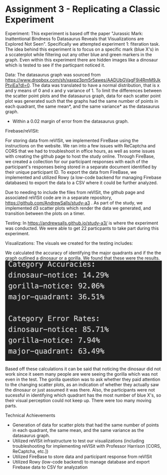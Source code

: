 Assignment 3 - Replicating a Classic Experiment  
===

Experiment: This experiment is based off the paper "Jurassic Mark: Inattentional Bindness fo Datasaurus Reveals that Visualizations are Explored Not Seen". Specifically we attempted experiment 1: fiteration task. The idea behind this experiment is to focus on a specific mark (blue X's) in a sccaterplot while filtering out any other blue and green markers in the graph. Even within this experiment there are hidden images like a dinosaur which is tested to see if the particpant noticed it.

Data: The datasaurus graph was sourced from https://www.dropbox.com/sh/xaxpz3pm5r5awes/AADUbGVagF9i4RmM9JkPtviEa?dl=0. The data was translated to have a normal distribution, that is x and y means of 0 and x and y variance of 1. To limit the differences between the scatter point plots and the datasaurus graph, data for each scatter point plot was generated such that the graphs had the same number of points in each quadrant, the same mean*, and the same variance* as the datasaurus graph.

* Within a 0.02 margin of error from the datasaurus graph.

Firebase/reVISit:

For storing data from reVISit, we implemented FireBase using the instructions on the website. We ran into a few issues with ReCaptcha and CORS that we had to troubleshoot in office hours, as well as some issues with creating the github page to host the study online. Through FireBase, we created a collection for our participant responses with each of the participant's responses being stored in a separate document identified by their unique participant ID. To export the data from FireBase, we implemented and utilized Rowy (a low-code backend for managing Firebase databases) to export the data to a CSV where it could be further analyzed. 

Due to needing to include the files from reVISit, the github page and associated reVISit code are in a separate repository, https://github.com/AndrewSalls/study-a3 . As part of the study, we implemented d3 scatter plots which render the data we generated, and transition between the plots on a timer.

Testing: In https://andrewsalls.github.io/study-a3/ is where the experiment was conducted. We were able to get 22 particpants to take part during this experiment. 

Visualizations: The visuals we created for the testing includes:


We calculated the accuracy of identifying the major quadrants and if the the graph outlined a dinosaur or a gorilla. We found that these were the results.
![Test](img/rates.png)

Based off these calculations it can be said that noticing the dinosaur did not work since it seem many people are were seeing the gorilla which was not even in the test. The gorilla question was to ask whether they paid attention to the changing scatter plots, as an indication of whether they actually saw the dinosaur or just assumed it was there. Also, the participants were not sucessful in identifying which quadrant has the most number of blue X's, so their visual perception could not keep up. There were too many moving parts.

Technical Achievements
- Generation of data for scatter plots that had the same number of points in each quadrant, the same mean, and the same variance as the datasaurus graph.
- Utilized reVISit infrastructure to test our visualizations (including troubleshooting for implementing reVISit with Professor Harrison [CORS, ReCaptcha, etc.])
- Utilized FireBase to store data and participant response from reVISit
- Utilized Rowy (low-code backend) to manage database and export Firebase data to CSV for analyzation



